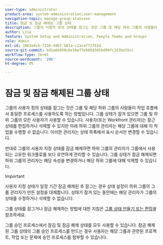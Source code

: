 ```yaml
---
user-type: administrator
product-area: system-administration;user-management
navigation-topic: manage-group-statuses
title: 잠금 및 잠금 해제된 그룹 상태
description: 그룹의 사용자 정의 상태를 잠그는 것은 그룹 및 해당 하위 그룹의 사람들이 작업 흐름에서 동일한 프로세스를 사용하도록 하는 방법입니다. 그룹 상태가 잠겨 있으면 그룹 및 하위 그룹의 모든 사용자가 사용할 수 있습니다.
author: Lisa
feature: System Setup and Administration, People Teams and Groups
role: Admin
exl-id: 3463e4cb-7336-49b7-b81a-c2acef72f61d
source-git-commit: bd1a66950c6e16ef7eb05d385bd99fc2d3be35cc
workflow-type: tm+mt
source-wordcount: '286'
ht-degree: 0%

---
```


# 잠금 및 잠금 해제된 그룹 상태

그룹의 사용자 정의 상태를 잠그는 것은 그룹 및 해당 하위 그룹의 사람들이 작업 흐름에서 동일한 프로세스를 사용하도록 하는 방법입니다. 그룹 상태가 잠겨 있으면 그룹 및 하위 그룹의 모든 사용자가 사용할 수 있습니다. 사용자(또는 Workfront 관리자)는 잠근 상태를 편집하거나 삭제할 수 있지만 아래 하위 그룹의 관리자는 해당 그룹에 대해 이 작업을 수행할 수 없습니다. 이러한 관리자는 상태 목록에서 표시 순서만 변경할 수 있습니다.

반대로 그룹의 사용자 지정 상태를 잠금 해제하면 하위 그룹의 관리자가 그룹에서 사용되는 고유한 워크플로를 보다 유연하게 관리할 수 있습니다. 그룹 상태가 잠금 해제되면 하위 그룹의 관리자는 해당 속성을 변경하거나 해당 하위 그룹에 대해 삭제할 수 있습니다.

>[!IMPORTANT]
>
>사용자 지정 상태가 일정 기간 잠금 해제된 후 잠그는 경우 상태 설정이 하위 그룹의 그룹 관리자가 만든 설정을 대체합니다. 상태가 잠겨 있는 동안에는 해당 관리자가 그룹의 상태를 수정하거나 삭제할 수 없습니다.

그룹 상태를 잠그거나 잠금 해제하는 방법에 대한 지침은 [그룹 상태 만들기 또는 편집](../../../administration-and-setup/manage-groups/manage-group-statuses/create-or-edit-a-group-status.md)을 참조하세요.

그룹 승인 프로세스에서 잠김 및 잠금 해제 상태를 모두 사용할 수 있습니다. 잠금 해제된 그룹 상태의 그룹 승인 프로세스를 만드는 경우 사용자는 해당 그룹과 관련된 프로젝트, 작업 또는 문제에 승인 프로세스를 첨부할 수 있습니다.

